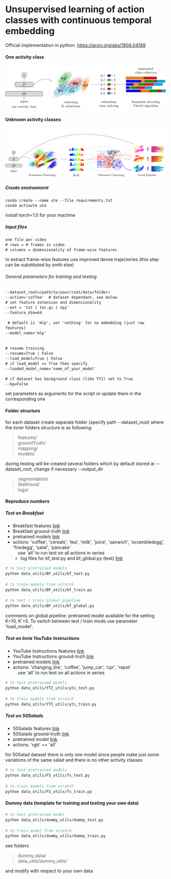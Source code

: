 # Unsupervised learning of action classes with continuous temporal embedding

Official implementation in python.  https://arxiv.org/abs/1904.04189

#### One activity class

![alt text](https://github.com/Annusha/unsup_temp_embed/blob/master/supp_mat/local_pipeline_v.png)


#### Unknown activity classes

![alt text](https://github.com/Annusha/unsup_temp_embed/blob/master/supp_mat/global_pipeline_v.png)


##### Create environment
```
conda create --name ute --file requirements.txt
conda actiavte ute
```
install torch=1.0 for your machine

##### Input files
```
one file per video
# rows = # frames in video
# columns = dimensionality of frame-wise features
```
to extract frame-wise features use improved dense trajectories (this step can be substituted by smth else)

###### General parameters for training and testing
```
--dataset_root=/path/to/your/root/data/folder/
--action='coffee'  # dataset dependant, see below
# set feature extension and dimensionality
--ext = 'txt | tar.gz | npy'
--feature_dim=64 

 # default is 'mlp', set 'nothing' for no embedding (just raw features)
--model_name='mlp'


# resume training
--resume=True | False  
--load_model=True | False
# if load_model == True then specify
--loaded_model_name='name_of_your_model'

# if dataset has background class (like YTI) set to True 
--bg=False
```
set parameters as arguments for the script or update them in the corresponding one


#### Folder structure
for each dataset create separate folder (specify path --dataset_root) where the inner folders structure is as following:

> features/  
> groundTruth/  
> mapping/  
> models/

during testing will be created several folders which by default stored at --dataset_root, change if necessary 
--output_dir 

> segmentation/  
> likelihood/  
> logs/  

#### Reproduce numbers


##### Test on Breakfast

- Breakfast features [link](https://drive.google.com/file/d/1DbYnU2GBb68CxEt2I50QZm17KGYKNR1L)
- Breakfast ground-truth [link](https://drive.google.com/file/d/1RO8lrvLy4bVaxZ7C62R0jVQtclXibLXU)
- pretrained models [link](https://drive.google.com/file/d/1nV6YX72p1jwUTmF5Nt59PfxKNBI7pwQV)
- actions: 'coffee', 'cereals', 'tea', 'milk', 'juice', 'sanwich', 'scrambledegg', 'friedegg', 'salat', 
'pancake'  
 &nbsp;&nbsp;&nbsp;&nbsp;use 'all' to run test on all actions in series 
  - log files for bf_test.py and bf_global.py (test) [link](https://drive.google.com/file/d/1_U8V1JwNyB03ONlerTLI76_ecTWynLYG) 
 ```bash
 # to test pretrained models
python data_utils/BF_utils/bf_test.py

# to train models from scratch
python data_utils/BF_utils/bf_train.py

# to test / train global pipeline
python data_utils/BF_utils/bf_global.py
```
 
 comments on global pipeline: pretrained model available for the setting K=10, K'=5. To switch between test / train mode use parameter 'load_model'. 

##### Test on Inria YouTube Instructions

- YouTube Instructions features [link](https://drive.google.com/open?id=1HyF3_bwWgz1QNgzLvN4J66TJVsQTYFTa) 
- YouTube Instructions ground-truth [link](https://drive.google.com/open?id=1ENgdHvwHj2vFwflVXosCkCVP9mfLL5lP)
- pretrained models [link](https://drive.google.com/open?id=1LRRCfFTKzY4cXCQiTnMnG_qRxhQ0EkjR)
- actions: 'changing_tire', 'coffee', 'jump_car', 'cpr', 'repot'  
 &nbsp;&nbsp;&nbsp;&nbsp;use 'all' to run test on all actions in series  
 
 ```bash
 # to test pretrained models
python data_utils/YTI_utils/yti_test.py

# to train models from scratch
python data_utils/YTI_utils/yti_train.py
```
 

##### Test on 50Salads

- 50Salads features [link](https://drive.google.com/open?id=17o0WfF970cVnazrRuOWE92-OiYHEXTT3)
- 50Salads ground-truth [link](https://drive.google.com/open?id=1mzcN9pz1tKygklQOiWI7iEvcJ1vJfU3R)
- pretrained model [link](https://drive.google.com/open?id=1mTfm15zC3Uc-_NMApuEiqosaiQUnivzJ)
- actions: 'rgb' == 'all'

for 50Salad dataset there is only one model since people make just some variations of the same salad and there is no 
other activity classes

 ```bash
 # to test pretrained models
python data_utils/FS_utils/fs_test.py

# to train models from scratch
python data_utils/FS_utils/fs_train.py
```


#### Dummy data (template for training and testing your own data)
 ```bash
 # to test pretrained model
python data_utils/dummy_utils/dummy_test.py

# to train model from scratch
python data_utils/dummy_utils/dummy_train.py
```
see folders 
> dummy_data/  
> data_utils/dummy_utils/    

and modify with respect to your own data

